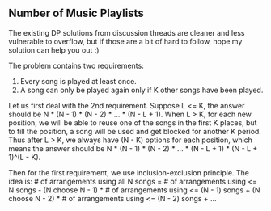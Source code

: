 
## Number of Music Playlists

The existing DP solutions from discussion threads are cleaner and less vulnerable to overflow, but if those are a bit of hard to follow, hope my solution can help you out :)

The problem contains two requirements:
1. Every song is played at least once.
2. A song can only be played again only if K other songs have been played.

Let us first deal with the 2nd requirement. Suppose L <= K, the answer should be N * (N - 1) * (N - 2) * ... * (N - L + 1). When L > K, for each new position, we will be able to reuse one of the songs in the first K places, but to fill the position, a song will be used and get blocked for another K period. Thus after L > K, we always have (N - K) options for each position, which means the answer should be N * (N - 1) * (N - 2) * ... * (N - L + 1) * (N - L + 1)^(L - K).

Then for the first requirement, we use inclusion-exclusion principle. The idea is: # of arrangements using all N songs = # of arrangements using <= N songs - (N choose N - 1) * # of arrangements using <= (N - 1) songs + (N choose N - 2) * # of arrangements using <= (N - 2) songs + ...